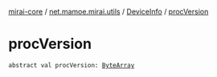 [mirai-core](../../index.md) / [net.mamoe.mirai.utils](../index.md) / [DeviceInfo](index.md) / [procVersion](./proc-version.md)

# procVersion

`abstract val procVersion: `[`ByteArray`](https://kotlinlang.org/api/latest/jvm/stdlib/kotlin/-byte-array/index.html)